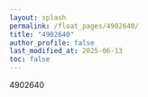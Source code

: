 ```yaml
---
layout: splash
permalink: /float_pages/4902640/
title: "4902640"
author_profile: false
last_modified_at: 2025-06-13
toc: false
---
```

 
4902640

